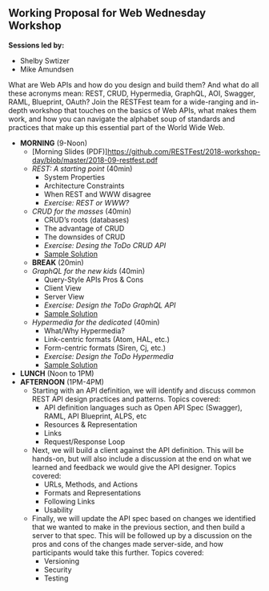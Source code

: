 ## Working Proposal for Web Wednesday Workshop

**Sessions led by:**
 * Shelby Swtizer
 * Mike Amundsen
 
What are Web APIs and how do you design and build them? And what do all these acronyms mean: REST, CRUD, Hypermedia, GraphQL, AOI, Swagger, RAML, Blueprint, OAuth?  Join the RESTFest team for a wide-ranging and in-depth workshop that touches on the basics of Web APIs, what makes them work, and how you can navigate the alphabet soup of standards and practices that make up this essential part of the World Wide Web.

- **MORNING** (9-Noon)
  - [Morning Slides (PDF)]https://github.com/RESTFest/2018-workshop-day/blob/master/2018-09-restfest.pdf
  - *REST: A starting point* (40min)
    - System Properties
    - Architecture Constraints
    - When REST and WWW disagree
    - _Exercise: REST or WWW?_
  - *CRUD for the masses* (40min)
    - CRUD’s roots (databases)
    - The advantage of CRUD
    - The downsides of CRUD
    - _Exercise: Desing the ToDo CRUD API_
    - [Sample Solution](https://github.com/apiacademy/tasks-crud)
  - **BREAK** (20min)
  - *GraphQL for the new kids* (40min)
    - Query-Style APIs Pros & Cons
    - Client View
    - Server View
    - _Exercise: Design the ToDo GraphQL API_
    - [Sample Solution](https://github.com/mamund/graphql-todo)
  - *Hypermedia for the dedicated* (40min)
    - What/Why Hypermedia?
    - Link-centric formats (Atom, HAL, etc.)
    - Form-centric formats (Siren, Cj, etc.)
    - _Exercise: Design the ToDo Hypermedia_
    - [Sample Solution](https://github.com/apiacademy/tasks-hypermedia)
- **LUNCH** (Noon to 1PM)
- **AFTERNOON** (1PM-4PM)
  - Starting with an API definition, we will identify and discuss common REST API design practices and patterns. Topics covered:
    - API definition languages such as Open API Spec (Swagger), RAML, API Blueprint, ALPS, etc
    - Resources & Representation
    - Links
    - Request/Response Loop
  - Next, we will build a client against the API definition. This will be hands-on, but will also include a discussion at the end on what we learned and feedback we would give the API designer. Topics covered:
    - URLs, Methods, and Actions
    - Formats and Representations
    - Following Links
    - Usability
  - Finally, we will update the API spec based on changes we identified that we wanted to make in the previous section, and then build a server to that spec. This will be followed up by a discussion on the pros and cons of the changes made server-side, and how participants would take this further. Topics covered:
    - Versioning
    - Security
    - Testing

<!--
- **AFTERNOON** (1PM-4PM)
  - *Anatomy of a Web API Server* (40min)
    - The Request/Response Loop
    - Data & Objects
    - Resources & Representation
    - _Exercise: Map out the ToDo Server_
  - *Anatomy of a Web API Client* (40min)
    - The Request/Response Loop
    - URLs, Methods, and Actions
    - Formats and Representations
    - _Exercise: Map out the ToDo ClientApp_
  - *BREAK* (20min)
  - *API Definition Languages* (40min)
    - WSDL/WADL
    - Swagger/RAML/Apiary
    - ALPS/DCAP
    - _Exercise: Describe the ToDo API_
  - *The Hard Stuff* (40min)
    - Documentation
    - Versioning
    - Discovery
    - Security
    - _Exericise: Supporting the ToDo API_
- **Alternative Afternoon** (1PM-4PM)
  - Starting with an API definition, we will identify and discuss common REST API design practices and patterns. Topics covered:
    - API definition languages such as Open API Spec (Swagger), RAML, API Blueprint, ALPS, etc
    - Resources & Representation
    - Links
    - Request/Response Loop
  - Next, we will build a client against the API definition. This will be hands-on, but will also include a discussion at the end on what we learned and feedback we would give the API designer. Topics covered:
    - URLs, Methods, and Actions
    - Formats and Representations
    - Following Links
    - Usability
  - Finally, we will update the API spec based on changes we identified that we wanted to make in the previous section, and then build a server to that spec. This will be followed up by a discussion on the pros and cons of the changes made server-side, and how participants would take this further. Topics covered:
    - Versioning
    - Security
    - Testing
Things not covered above that would be interesting:
- Event-driven/Reactive approaches
- SOAP is left out (that’s ok, i think?)
- others?
-->
